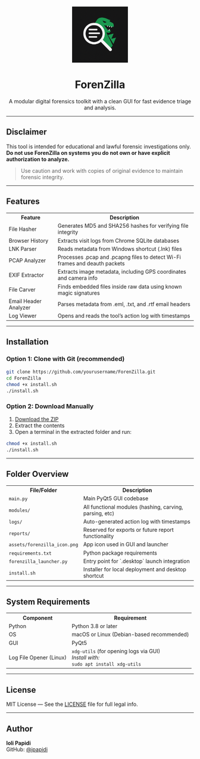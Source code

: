 <p align="center">
  <img src="assets/forenzilla_icon.png" width="150" alt="ForenZilla Logo">
</p>

<h1 align="center">ForenZilla</h1>
<p align="center">A modular digital forensics toolkit with a clean GUI for fast evidence triage and analysis.</p>

---

## Disclaimer

This tool is intended for educational and lawful forensic investigations only.  
**Do not use ForenZilla on systems you do not own or have explicit authorization to analyze.**  

> Use caution and work with copies of original evidence to maintain forensic integrity.

---

## Features

<table>
  <tr>
    <th>Feature</th>
    <th>Description</th>
  </tr>
  <tr>
    <td>File Hasher</td>
    <td>Generates MD5 and SHA256 hashes for verifying file integrity</td>
  </tr>
  <tr>
    <td>Browser History</td>
    <td>Extracts visit logs from Chrome SQLite databases</td>
  </tr>
  <tr>
    <td>LNK Parser</td>
    <td>Reads metadata from Windows shortcut (.lnk) files</td>
  </tr>
  <tr>
    <td>PCAP Analyzer</td>
    <td>Processes .pcap and .pcapng files to detect Wi-Fi frames and deauth packets</td>
  </tr>
  <tr>
    <td>EXIF Extractor</td>
    <td>Extracts image metadata, including GPS coordinates and camera info</td>
  </tr>
  <tr>
    <td>File Carver</td>
    <td>Finds embedded files inside raw data using known magic signatures</td>
  </tr>
  <tr>
    <td>Email Header Analyzer</td>
    <td>Parses metadata from .eml, .txt, and .rtf email headers</td>
  </tr>
  <tr>
    <td>Log Viewer</td>
    <td>Opens and reads the tool’s action log with timestamps</td>
  </tr>
</table>

---

## Installation

### Option 1: Clone with Git (recommended)

```bash
git clone https://github.com/yourusername/ForenZilla.git
cd ForenZilla
chmod +x install.sh
./install.sh
```

### Option 2: Download Manually

1. [Download the ZIP](https://github.com/yourusername/ForenZilla/archive/refs/heads/main.zip)  
2. Extract the contents  
3. Open a terminal in the extracted folder and run:

```bash
chmod +x install.sh
./install.sh
```

---

## Folder Overview

<table>
  <tr>
    <th>File/Folder</th>
    <th>Description</th>
  </tr>
  <tr>
    <td><code>main.py</code></td>
    <td>Main PyQt5 GUI codebase</td>
  </tr>
  <tr>
    <td><code>modules/</code></td>
    <td>All functional modules (hashing, carving, parsing, etc)</td>
  </tr>
  <tr>
    <td><code>logs/</code></td>
    <td>Auto-generated action log with timestamps</td>
  </tr>
  <tr>
    <td><code>reports/</code></td>
    <td>Reserved for exports or future report functionality</td>
  </tr>
  <tr>
    <td><code>assets/forenzilla_icon.png</code></td>
    <td>App icon used in GUI and launcher</td>
  </tr>
  <tr>
    <td><code>requirements.txt</code></td>
    <td>Python package requirements</td>
  </tr>
  <tr>
    <td><code>forenzilla_launcher.py</code></td>
    <td>Entry point for `.desktop` launch integration</td>
  </tr>
  <tr>
    <td><code>install.sh</code></td>
    <td>Installer for local deployment and desktop shortcut</td>
  </tr>
</table>

---

## System Requirements

<table>
  <tr>
    <th>Component</th>
    <th>Requirement</th>
  </tr>
  <tr>
    <td>Python</td>
    <td>Python 3.8 or later</td>
  </tr>
  <tr>
    <td>OS</td>
    <td>macOS or Linux (Debian-based recommended)</td>
  </tr>
  <tr>
    <td>GUI</td>
    <td>PyQt5</td>
  </tr>
  <tr>
    <td>Log File Opener (Linux)</td>
    <td><code>xdg-utils</code> (for opening logs via GUI)<br><em>Install with:</em><br><code>sudo apt install xdg-utils</code></td>
  </tr>
</table>

---

## License

MIT License — See the [LICENSE](LICENSE) file for full legal info.

---

## Author

**Ioli Papidi**  
GitHub: [@ipapidi](https://github.com/ipapidi)
